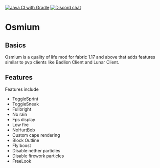 [![Java CI with Gradle](https://github.com/Intro-Dev/Osmium/actions/workflows/gradle.yml/badge.svg?branch=fabric/1.18.x)](https://github.com/Intro-Dev/Osmium/actions/workflows/gradle.yml) [![Discord chat](https://img.shields.io/badge/chat%20on-discord-7289DA?logo=discord&logoColor=white)](https://discord.gg/QHne9ARYGe)

# Osmium

## Basics
Osmium is a quality of life mod for fabric 1.17 and above that adds features similar to pvp clients like Badlion Client and Lunar Client.

## Features
Features include
- ToggleSprint
- ToggleSneak
- Fullbright
- No rain
- Fps display
- Low fire
- NoHurtBob
- Custom cape rendering
- Block Outline
- Fly boost
- Disable nether particles
- Disable firework particles
- FreeLook

